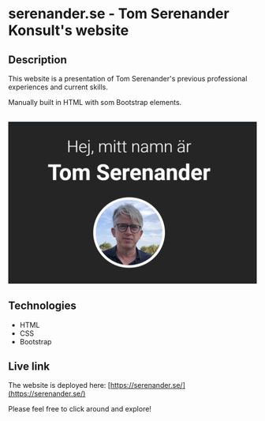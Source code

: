 # serenander.se - Tom Serenander Konsult's website

## Description
This website is a presentation of Tom Serenander's previous professional experiences and current skills.

Manually built in HTML with som Bootstrap elements.

<br/>
<img src="img/readme-screenshot.png" alt="Screenshot of website." width="600px"/>

## Technologies
- HTML
- CSS
- Bootstrap

## Live link
The website is deployed here:
[https://serenander.se/](https://serenander.se/)

Please feel free to click around and explore!
